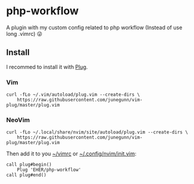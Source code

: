 # php-workflow
A plugin with my custom config related to php workflow (Instead of use long .vimrc) 😜

## Install
I recommed to install it with [Plug](https://github.com/junegunn/vim-plug).

### Vim
```
curl -fLo ~/.vim/autoload/plug.vim --create-dirs \
    https://raw.githubusercontent.com/junegunn/vim-plug/master/plug.vim
```

### NeoVim
```
curl -fLo ~/.local/share/nvim/site/autoload/plug.vim --create-dirs \
    https://raw.githubusercontent.com/junegunn/vim-plug/master/plug.vim
```

Then add it to you [~/vimrc](http://vim.wikia.com/wiki/Open_vimrc_file) or [~/.config/nvim/init.vim](https://neovim.io/doc/user/starting.html#vimrc):

```
call plug#begin()
    Plug 'EHER/php-workflow'
call plug#end()
```
